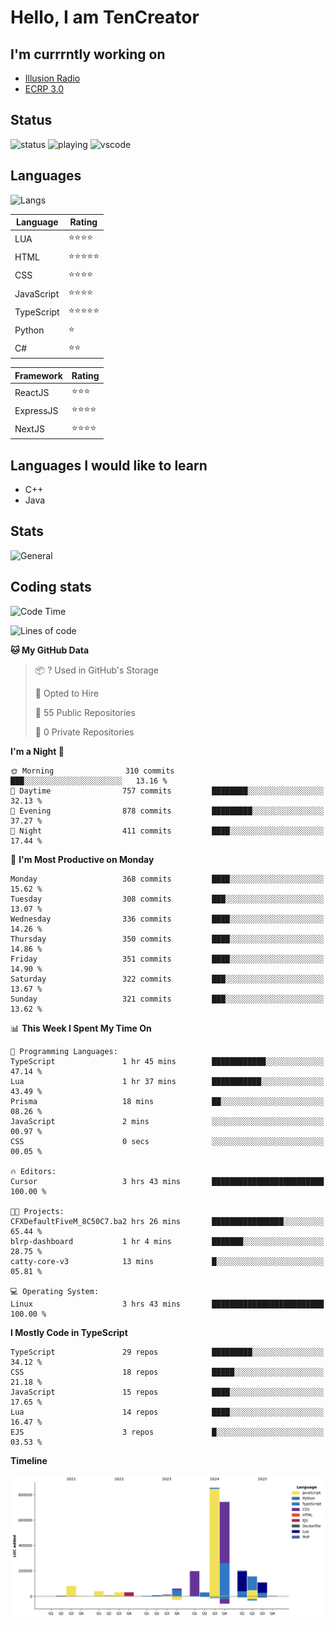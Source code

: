 # Hello, I am TenCreator

## I'm currrntly working on
- [Illusion Radio](https://illusionradio.co.uk/)
- [ECRP 3.0](http://github.com/Emerald-Coast-Roleplay/)

## Status
![status](https://api.statusbadges.me/badge/status/518334475038359555?simple=true&style=for-the-badge)
![playing](https://api.statusbadges.me/badge/playing/518334475038359555?style=for-the-badge)
![vscode](https://api.statusbadges.me/badge/vscode/518334475038359555?style=for-the-badge)

## Languages
![Langs](https://github-readme-stats.vercel.app/api/top-langs/?username=tencreator&layout=compact&theme=radical)


|Language|Rating|
|--------|------|
|LUA|⭐️⭐️⭐️⭐️|
|HTML|⭐️⭐️⭐️⭐️⭐️|
|CSS|⭐️⭐️⭐️⭐️|
|JavaScript|⭐️⭐️⭐️⭐️|
|TypeScript|⭐️⭐️⭐️⭐️⭐️|
|Python|⭐️|
|C#|⭐️⭐️ |

|Framework|Rating|
|--------|------|
|ReactJS|⭐️⭐️⭐|
|ExpressJS|⭐️⭐️⭐️⭐️|
|NextJS|⭐️⭐️⭐⭐️|

## Languages I would like to learn
- C++
- Java

## Stats
![General](https://github-readme-stats.vercel.app/api?username=tencreator&show_icons=true&theme=radical)

## Coding stats

<!--START_SECTION:waka-->
![Code Time](http://img.shields.io/badge/Code%20Time-469%20hrs%2039%20mins-blue)

![Lines of code](https://img.shields.io/badge/From%20Hello%20World%20I%27ve%20Written-2.0%20million%20lines%20of%20code-blue)

**🐱 My GitHub Data** 

> 📦 ? Used in GitHub's Storage 
 > 
> 💼 Opted to Hire
 > 
> 📜 55 Public Repositories 
 > 
> 🔑 0 Private Repositories 
 > 
**I'm a Night 🦉** 

```text
🌞 Morning                310 commits         ███░░░░░░░░░░░░░░░░░░░░░░   13.16 % 
🌆 Daytime                757 commits         ████████░░░░░░░░░░░░░░░░░   32.13 % 
🌃 Evening                878 commits         █████████░░░░░░░░░░░░░░░░   37.27 % 
🌙 Night                  411 commits         ████░░░░░░░░░░░░░░░░░░░░░   17.44 % 
```
📅 **I'm Most Productive on Monday** 

```text
Monday                   368 commits         ████░░░░░░░░░░░░░░░░░░░░░   15.62 % 
Tuesday                  308 commits         ███░░░░░░░░░░░░░░░░░░░░░░   13.07 % 
Wednesday                336 commits         ████░░░░░░░░░░░░░░░░░░░░░   14.26 % 
Thursday                 350 commits         ████░░░░░░░░░░░░░░░░░░░░░   14.86 % 
Friday                   351 commits         ████░░░░░░░░░░░░░░░░░░░░░   14.90 % 
Saturday                 322 commits         ███░░░░░░░░░░░░░░░░░░░░░░   13.67 % 
Sunday                   321 commits         ███░░░░░░░░░░░░░░░░░░░░░░   13.62 % 
```


📊 **This Week I Spent My Time On** 

```text
💬 Programming Languages: 
TypeScript               1 hr 45 mins        ████████████░░░░░░░░░░░░░   47.14 % 
Lua                      1 hr 37 mins        ███████████░░░░░░░░░░░░░░   43.49 % 
Prisma                   18 mins             ██░░░░░░░░░░░░░░░░░░░░░░░   08.26 % 
JavaScript               2 mins              ░░░░░░░░░░░░░░░░░░░░░░░░░   00.97 % 
CSS                      0 secs              ░░░░░░░░░░░░░░░░░░░░░░░░░   00.05 % 

🔥 Editors: 
Cursor                   3 hrs 43 mins       █████████████████████████   100.00 % 

🐱‍💻 Projects: 
CFXDefaultFiveM_8C50C7.ba2 hrs 26 mins       ████████████████░░░░░░░░░   65.44 % 
blrp-dashboard           1 hr 4 mins         ███████░░░░░░░░░░░░░░░░░░   28.75 % 
catty-core-v3            13 mins             █░░░░░░░░░░░░░░░░░░░░░░░░   05.81 % 

💻 Operating System: 
Linux                    3 hrs 43 mins       █████████████████████████   100.00 % 
```

**I Mostly Code in TypeScript** 

```text
TypeScript               29 repos            █████████░░░░░░░░░░░░░░░░   34.12 % 
CSS                      18 repos            █████░░░░░░░░░░░░░░░░░░░░   21.18 % 
JavaScript               15 repos            ████░░░░░░░░░░░░░░░░░░░░░   17.65 % 
Lua                      14 repos            ████░░░░░░░░░░░░░░░░░░░░░   16.47 % 
EJS                      3 repos             █░░░░░░░░░░░░░░░░░░░░░░░░   03.53 % 
```



**Timeline**

![Lines of Code chart](https://raw.githubusercontent.com/tencreator/tencreator/main/assets/bar_graph.png)


<!--END_SECTION:waka-->
